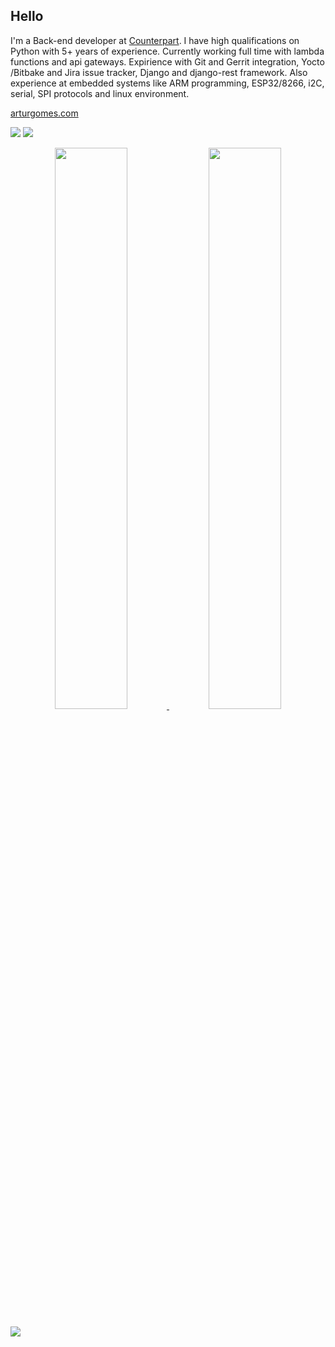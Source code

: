 ## Hello

I'm a Back-end developer at [Counterpart](https://yourcounterpart.com).
I have high qualifications on Python with 5+ years of experience. Currently working full time with lambda functions and api gateways.
Expirience with Git and Gerrit integration, Yocto /Bitbake and Jira issue tracker, Django and django-rest framework.
Also experience at embedded systems like ARM programming, ESP32/8266, i2C, serial, SPI protocols and linux environment.

[arturgomes.com](https://arturgomes.com)

[![](https://img.shields.io/badge/Linkedin-arturgoms-blue)](https://dk.linkedin.com/in/artur-gomes-a3aa059b)
[![](https://img.shields.io/badge/Email-contato@arturgomes.com.br-red)](mailto:contato@arturgomes.com.br)



<p align='center'><a href="https://github.com/arturgoms">
  <img width="48%" src="https://github-readme-stats.vercel.app/api?username=arturgoms&theme=dark&show_icons=true" />
  <img width="48%" src="https://github-readme-streak-stats.herokuapp.com?user=arturgoms&theme=black-ice" />
</a></p>

[![](https://komarev.com/ghpvc/?username=arturgoms&color=blueviolet&label=Visits)](https://github.com/arturgoms)
